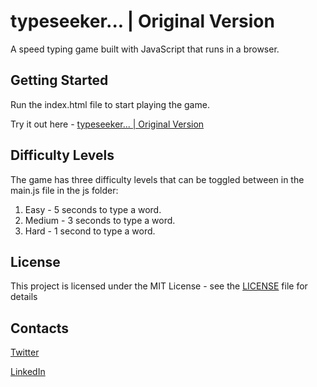 # typeseeker... | Original Version
A speed typing game built with JavaScript that runs in a browser. 

## Getting Started

Run the index.html file to start playing the game.

Try it out here - [typeseeker... | Original Version](https://alexnjoroge.github.io/typeseeker-original/) 

## Difficulty Levels

The game has three difficulty levels that can be toggled between in the main.js file in the js folder:

1. Easy   - 5 seconds to type a word.
2. Medium - 3 seconds to type a word.
3. Hard   - 1 second to type a word.


## License

This project is licensed under the MIT License - see the [LICENSE](LICENSE) file for details


## Contacts

 [Twitter](https://twitter.com/thealexnjoroge) 
 
 [LinkedIn](https://linkedin.com/in/alexnjoroge) 

